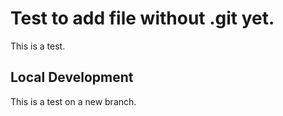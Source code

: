 # Test to add file without .git yet.
This is a test.

## Local Development
This is a test on a new branch.
